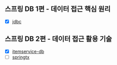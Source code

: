 ## 스프링 DB 1편 - 데이터 접근 핵심 원리
* [X] [jdbc](https://github.com/gimeast/2024_db/tree/main/jdbc)

## 스프링 DB 2편 - 데이터 접근 활용 기술
* [X] [itemservice-db](https://github.com/gimeast/2024_db/tree/main/itemservice-db)
* [ ] [springtx](https://github.com/gimeast/2024_db/tree/main/springtx)
